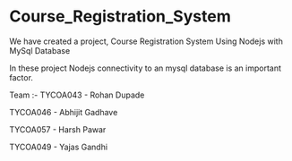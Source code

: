 # Course_Registration_System

We have created a project, Course Registration System Using Nodejs with MySql Database

In these project Nodejs connectivity to an mysql database is an important factor.

Team :-
TYCOA043 - Rohan Dupade

TYCOA046 - Abhijit Gadhave

TYCOA057 - Harsh Pawar

TYCOA049 - Yajas Gandhi
